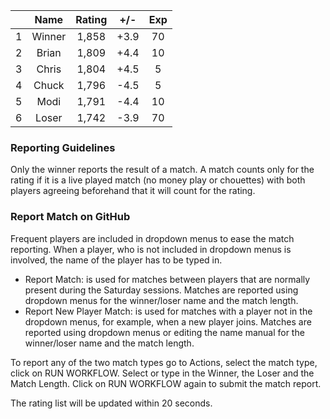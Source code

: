 | |Name|Rating|+/-|Exp|
|-|:--:|:----:|:-:|:-:|
|1|Winner|1,858|+3.9|70|
|2|Brian|1,809|+4.4|10|
|3|Chris|1,804|+4.5|5|
|4|Chuck|1,796|-4.5|5|
|5|Modi|1,791|-4.4|10|
|6|Loser|1,742|-3.9|70|


### Reporting Guidelines

Only the winner reports the result of a match.
A match counts only for the rating if it is a live played match (no money play or chouettes)
with both players agreeing beforehand that it will count for the rating.


### Report Match on GitHub

Frequent players are included in dropdown menus to ease the match reporting.
When a player, who is not included in dropdown menus is involved, the name of the player has to be typed in.

- Report Match:  is used for matches between players that are normally present during the Saturday sessions.
  Matches are reported using dropdown menus for the winner/loser name and the match length.
- Report New Player Match:  is used for matches with a player not in the dropdown menus, for example, when a new player joins.
  Matches are reported using dropdown menus or editing the name manual for the winner/loser name and the match length.

To report any of the two match types go to Actions, select the match type, click on RUN WORKFLOW.
Select or type in the Winner, the Loser and the Match Length.
Click on RUN WORKFLOW again to submit the match report.

The rating list will be updated within 20 seconds.

